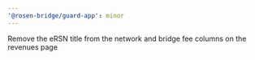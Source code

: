 ```yaml
---
'@rosen-bridge/guard-app': minor
---
```


Remove the eRSN title from the network and bridge fee columns on the revenues page
